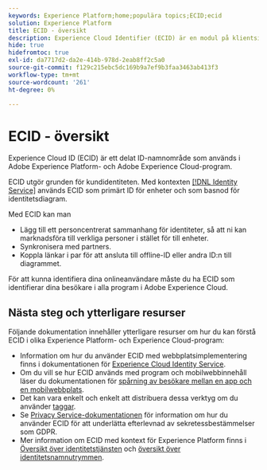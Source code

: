 ```yaml
---
keywords: Experience Platform;home;populära topics;ECID;ecid
solution: Experience Platform
title: ECID - översikt
description: Experience Cloud Identifier (ECID) är en modul på klientsidan som ger åtkomst till identitetshantering och som tillhandahåller tre primära funktioner.
hide: true
hidefromtoc: true
exl-id: da7717d2-da2e-414b-978d-2eab8ff2c5a0
source-git-commit: f129c215ebc5dc169b9a7ef9b3faa3463ab413f3
workflow-type: tm+mt
source-wordcount: '261'
ht-degree: 0%

---
```


# ECID - översikt

Experience Cloud ID (ECID) är ett delat ID-namnområde som används i Adobe Experience Platform- och Adobe Experience Cloud-program.

ECID utgör grunden för kundidentiteten. Med kontexten [[!DNL Identity Service]](../home.md) används ECID som primärt ID för enheter och som basnod för identitetsdiagram.

Med ECID kan man

* Lägg till ett personcentrerat sammanhang för identiteter, så att ni kan marknadsföra till verkliga personer i stället för till enheter.
* Synkronisera med partners.
* Koppla länkar i par för att ansluta till offline-ID eller andra ID:n till diagrammet.

För att kunna identifiera dina onlineanvändare måste du ha ECID som identifierar dina besökare i alla program i Adobe Experience Cloud.

## Nästa steg och ytterligare resurser

Följande dokumentation innehåller ytterligare resurser om hur du kan förstå ECID i olika Experience Platform- och Experience Cloud-program:

* Information om hur du använder ECID med webbplatsimplementering finns i dokumentationen för [Experience Cloud Identity Service](https://experienceleague.adobe.com/docs/id-service/using/home.html).
* Om du vill se hur ECID används med program och mobilwebbinnehåll läser du dokumentationen för [spårning av besökare mellan en app och en mobilwebbplats](https://experienceleague.adobe.com/docs/mobile-services/ios/sdk-reference-ios/hybrid-app.html#sdk-reference-ios).
* Det kan vara enkelt och enkelt att distribuera dessa verktyg om du använder [taggar](../../tags/home.md).
* Se [Privacy Service-dokumentationen](../../privacy-service/identity-data.md) för information om hur du använder ECID för att underlätta efterlevnad av sekretessbestämmelser som GDPR.
* Mer information om ECID med kontext för Experience Platform finns i [Översikt över identitetstjänsten](../home.md) och [översikt över identitetsnamnutrymmen](./namespaces.md).